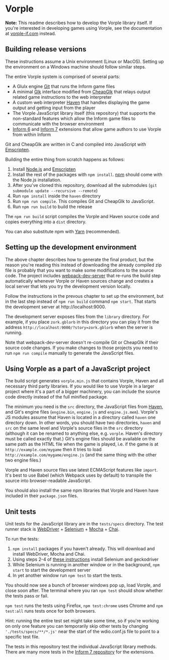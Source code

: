 # Vorple

**Note:** This readme describes how to develop the Vorple library itself. If you're interested in developing games using Vorple, see the documentation at [vorple-if.com](https://vorple-if.com) instead.


## Building release versions

These instructions assume a Unix environment (Linux or MacOS). Setting up the environment on a Windows machine should follow similar steps.

The entire Vorple system is comprised of several parts:

* A Glulx engine [Git](https://github.com/vorple/Git) that runs the Inform game files 
* A minimal [Glk](http://eblong.com/zarf/glk/index.html) interface modified from [CheapGlk](https://github.com/vorple/cheapglk) that relays output related game instructions to the web interpreter 
* A custom web interpreter [Haven](https://github.com/vorple/haven) that handles displaying the game output and getting input from the player
* The Vorple JavaScript library itself (this repository) that supports the non-standard features which allow the Inform game files to communicate with the browser environment 
* [Inform 6](https://github.com/vorple/inform6) and [Inform 7](https://github.com/vorple/inform7) extensions that allow game authors to use Vorple from within Inform

Git and CheapGlk are written in C and compiled into JavaScript with [Emscripten](http://emscripten.org).

Building the entire thing from scratch happens as follows:

1. Install [Node.js](https://nodejs.org) and [Emscripten](http://emscripten.org)
2. Install the rest of the packages with `npm install`. [npm](https://www.npmjs.com) should come with the Node.js installation.  
3. After you've cloned this repository, download all the submodules (`git submodule update --recursive --remote`)
4. Run `npm install` inside the `haven` directory
5. Run `npm run compile`. This compiles Git and CheapGlk to JavaScript.
6. Run `npm run build` to build the release

The `npm run build` script compiles the Vorple and Haven source code and copies everything into a `dist` directory.  

You can also substitute npm with [Yarn](https://yarnpkg.com) (recommended). 


## Setting up the development environment

The above chapter describes how to generate the final product, but the reason you're reading this instead of downloading the already compiled zip file is probably that you want to make some modifications to the source code. The project includes [webpack-dev-server](https://github.com/webpack/webpack-dev-server) that re-runs the build step automatically whenever Vorple or Haven sources change and creates a local server that lets you try the development version locally.

Follow the instructions in the prevous chapter to set up the environment, but in the last step instead of `npm run build` command `npm start`. That starts the development server at http://localhost:9000. 

The development server exposes files from the `library` directory. For example, if you place `zork.gblorb` in this directory you can play it from the address `http://localhost:9000/?story=zork.gblorb` when the server is running.

Note that webpack-dev-server doesn't re-compile Git or CheapGlk if their source code changes. If you make changes to those projects you need to run `npm run compile` manually to generate the JavaScript files.


## Using Vorple as a part of a JavaScript project

The build script generates `vorple.min.js` that contains Vorple, Haven and all necessary third party libraries. If you would like to use Vorple in a larger project where it's a part of a bigger machinery, you can include the source code directly instead of the full minified package.

The minimum you need is the `src` directory, the JavaScript files from [Haven](https://github.com/vorple/haven), and Git's engine files (`engine.bin`, `engine.js` and `engine.js.mem`). Vorple's JS modules assume that Haven is located in a directory called `haven` one directory down. In other words, you should have two directories, `haven` and `src` on the same level and Vorple's source files in the `src` directory (although it can be renamed to anything else, e.g. `vorple`. Haven's directory must be called exactly that.) Git's engine files should be available on the same path as the HTML file when the game is played, i.e. if the game is at `http://example.com/mygame` then it tries to load `http://example.com/mygame/engine.js` (and the same thing with the other two engine files.)  

Vorple and Haven source files use latest ECMAScript features like `import`. It's best to use Babel (which Webpack uses by default) to transpile the source into browser-readable JavaScript.    

You should also install the same npm libraries that Vorple and Haven have included in their `package.json` files. 


## Unit tests

Unit tests for the JavaScript library are in the `tests/specs` directory. The test runner stack is [WebDriver](http://webdriver.io) + [Selenium](https://www.seleniumhq.org) + [Mocha](https://mochajs.org) + [Chai](http://www.chaijs.com).

To run the tests:

1. `npm install` packages if you haven't already. This will download and install WebDriver, Mocha and Chai. 
2. Using steps 2-4 of [these instructions](http://webdriver.io/guide.html) install Selenium and geckodriver
3. While Selenium is running in another window or in the background, `npm start` to start the development server
4. In yet another window run `npm test` to start the tests. 

You should now see a bunch of browser windows pop up, load Vorple, and close soon after. The terminal where you ran `npm test` should show whether the tests pass or fail.

`npm test` runs the tests using Firefox, `npm test:chrome` uses Chrome and `npm test:all` runs tests once for both browsers.

Hint: running the entire test set might take some time, so if you're working on only one feature you can temporarily skip other tests by changing `'./tests/specs/**/*.js'` near the start of the wdio.conf.js file to point to a specific test file.  

The tests in this repository test the individual JavaScript library methods. There are many more tests in the [Inform 7 repository](https://github.com/vorple/inform7) for the extensions.